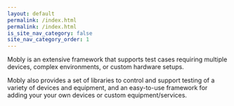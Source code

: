 ```yaml
---
layout: default
permalink: /index.html
permalink: /index.html
is_site_nav_category: false
site_nav_category_order: 1
---
```


Mobly is an extensive framework that supports test cases requiring multiple 
devices, complex environments, or custom hardware setups.

Mobly also provides a set of libraries to control and support testing of a 
variety of devices and equipment, and an easy-to-use framework for adding your 
your own devices or custom equipment/services.
